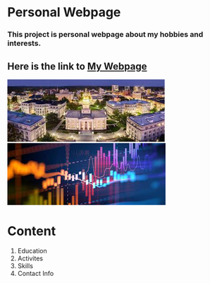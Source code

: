 # Personal Webpage

### This project is personal webpage about my hobbies and interests.

## Here is the link to [My Webpage](https://ambitious-cliff-0c714cb10.2.azurestaticapps.net)

![alt text](iowa.jpeg)
![alt text](Unknown.jpeg)

# Content
1. Education
2. Activites
3. Skills
4. Contact Info
